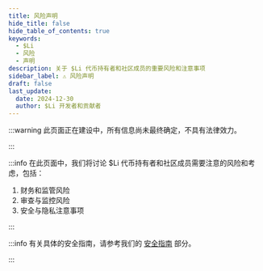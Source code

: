 ```yaml
---
title: 风险声明
hide_title: false
hide_table_of_contents: true
keywords:
  - $Li
  - 风险
  - 声明
description: 关于 $Li 代币持有者和社区成员的重要风险和注意事项
sidebar_label: ⚠️ 风险声明
draft: false
last_update:
  date: 2024-12-30
  author: $Li 开发者和贡献者
---
```


:::warning
此页面正在建设中，所有信息尚未最终确定，不具有法律效力。

:::

:::info
在此页面中，我们将讨论 $Li 代币持有者和社区成员需要注意的风险和考虑，包括：

1. 财务和监管风险
2. 审查与监控风险
3. 安全与隐私注意事项

:::

:::info
有关具体的安全指南，请参考我们的 [安全指南](/safety/avoiding-scams) 部分。

:::
